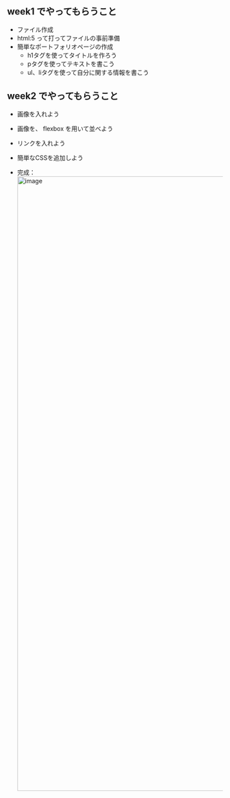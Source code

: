 ## week1 でやってもらうこと
- ファイル作成  
- html:5 って打ってファイルの事前準備  
- 簡単なポートフォリオページの作成 
  - h1タグを使ってタイトルを作ろう
  - pタグを使ってテキストを書こう
  - ul、liタグを使って自分に関する情報を書こう

## week2 でやってもらうこと
- 画像を入れよう
- 画像を、 flexbox を用いて並べよう
- リンクを入れよう
- 簡単なCSSを追加しよう

- 完成：<img width="1433" alt="image" src="https://user-images.githubusercontent.com/86785032/230543917-2a68cece-7d1d-462e-9362-ccc10b445b9d.png">
